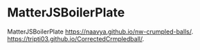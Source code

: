 # MatterJSBoilerPlate
MatterJSBoilerPlate
https://naavya.github.io/nw-crumpled-balls/.
https://tripti03.github.io/CorrectedCrmpledball/.
